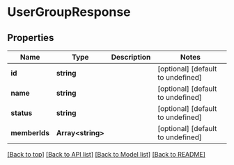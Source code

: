# UserGroupResponse

## Properties

|Name | Type | Description | Notes|
|------------ | ------------- | ------------- | -------------|
|**id** | **string** |  | [optional] [default to undefined]|
|**name** | **string** |  | [optional] [default to undefined]|
|**status** | **string** |  | [optional] [default to undefined]|
|**memberIds** | **Array&lt;string&gt;** |  | [optional] [default to undefined]|




[[Back to top]](#) [[Back to API list]](../../README.md#documentation-for-api-endpoints) [[Back to Model list]](../../README.md#documentation-for-models) [[Back to README]](../../README.md)
